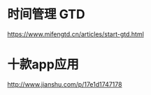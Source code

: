 # 时间管理 GTD
https://www.mifengtd.cn/articles/start-gtd.html

# 十款app应用
http://www.jianshu.com/p/17e1d1747178
